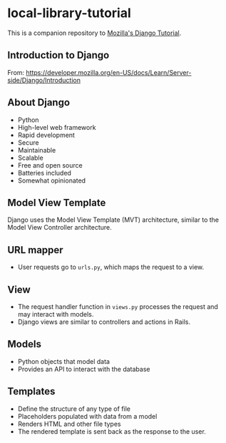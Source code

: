 # local-library-tutorial

This is a companion repository to [Mozilla's Django Tutorial](https://developer.mozilla.org/en-US/docs/Learn/Server-side/Django).

## Introduction to Django

From: https://developer.mozilla.org/en-US/docs/Learn/Server-side/Django/Introduction

## About Django

- Python
- High-level web framework
- Rapid development
- Secure
- Maintainable
- Scalable
- Free and open source
- Batteries included
- Somewhat opinionated

## Model View Template

Django uses the Model View Template (MVT) architecture, similar to the Model View Controller architecture.

## URL mapper

- User requests go to `urls.py`, which maps the request to a view.

## View

- The request handler function in `views.py` processes the request and may interact with models.
- Django views are similar to controllers and actions in Rails.

## Models

- Python objects that model data
- Provides an API to interact with the database

## Templates

- Define the structure of any type of file
- Placeholders populated with data from a model
- Renders HTML and other file types
- The rendered template is sent back as the response to the user.
